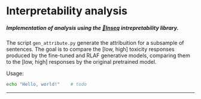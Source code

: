 # Interpretability analysis

##### Implementation of analysis using the [🐛Inseq](https://github.com/inseq-team/inseq) intrepretability library.

The script `gen_attribute.py` generate the attribuition for a subsample of sentences. The goal is to compare the [low, high] toxicity responses produced by the fine-tuned and RLAF generative models, comparing them to the [low, high] responses by the original pretrained model.

Usage:

```bash
echo "Hello, world!"    # todo
```

___